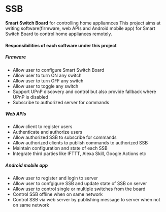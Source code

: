 # SSB
**Smart Switch Board** for controlling home appliannces
This project aims at writing software(firmware, web APIs and Android mobile app) for Smart Switch Board to control home appliances remotely.

#### Responsibilities of each software under this project
##### Firmware
 * Allow user to configure Smart Switch Board
 * Allow user to turn ON any switch
 * Allow user to turn OFF any switch
 * Allow user to toggle any switch
 * Support UPnP discovery and control but also provide fallback where UPnP is disabled
 * Subscribe to authorized server for commands

##### Web APIs
 * Allow client to register users
 * Authenticate and authorize users
 * Allow authorized SSB to subscribe for commands
 * Allow authorized clients to publish commands to authorized SSB
 * Maintain configuration and state of each SSB
 * Integrate third parties like IFTTT, Alexa Skill, Google Actions etc

##### Android mobile app
 * Allow user to register and login to server
 * Allow user to confgigure SSB and update state of SSB on server
 * Allow user to control single or multiple switches from the board
 * Control SSB offline when on same network
 * Control SSB via web server by publishing message to server when not on same network
